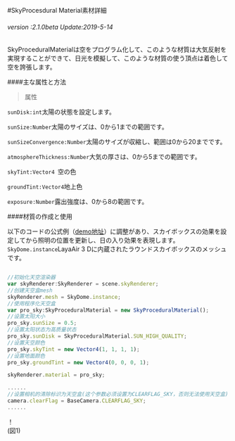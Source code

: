 #SkyProcesdural Material素材詳細

###### *version :2.1.0beta   Update:2019-5-14*

SkyProceduralMaterialは空をプログラム化して、このような材質は大気反射を実現することができて、日光を模擬して、このような材質の使う頂点は着色して空を誇張します。

####主な属性と方法

>属性

`sunDisk:int`太陽の状態を設定します。

`sunSize:Number`太陽のサイズは、0から1までの範囲です。

`sunSizeConvergence:Number`太陽のサイズが収縮し、範囲は0から20までです。

`atmosphereThickness:Number`大気の厚さは、0から5までの範囲です。

`skyTint:Vector4 `空の色

`groundTint:Vector4`地上色

`exposure:Number`露出強度は、0から8の範囲です。

####材質の作成と使用

以下のコードの公式例（[demo地址](https://layaair.ldc.layabox.com/demo2/?language=ch&category=3d&group=Sky&name=Sky_Procedural)）に調整があり、スカイボックスの効果を設定してから照明の位置を更新し、日の入り効果を表現します。`SkyDome.instance`LayaAir 3 Dに内蔵されたラウンドスカイボックスのメッシュです。


```typescript

//初始化天空渲染器
var skyRenderer:SkyRenderer = scene.skyRenderer;
//创建天空盒mesh
skyRenderer.mesh = SkyDome.instance;
//使用程序化天空盒
var pro_sky:SkyProceduralMaterial = new SkyProceduralMaterial();
//设置太阳大小
pro_sky.sunSize = 0.5;
//设置太阳状态为高质量状态
pro_sky.sunDisk = SkyProceduralMaterial.SUN_HIGH_QUALITY;
//设置天空颜色
pro_sky.skyTint = new Vector4(1, 1, 1, 1);
//设置地面颜色
pro_sky.groundTint = new Vector4(0, 0, 0, 1);

skyRenderer.material = pro_sky;

......
//设置相机的清除标识为天空盒(这个参数必须设置为CLEARFLAG_SKY，否则无法使用天空盒)
camera.clearFlag = BaseCamera.CLEARFLAG_SKY;
......
```


！[](img/1.gif)<br/>(図1)
